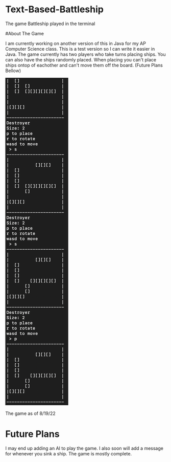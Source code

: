 # Text-Based-Battleship

The game Battleship played in the terminal

#About The Game

I am currently working on another version of this in Java for my AP Computer Science class. This is a test version so I can write it easier in Java. The game currently has two players who take turns placing ships. You can also have the ships randomly placed. When placing you can't place ships ontop of eachother and can't move them off the board.
(Future Plans Bellow)

![game_screen_shot](https://github.com/AndrewDMorgan/Text-Based-Battleship/blob/main/Screen%20Shot%202022-08-19%20at%206.22.08%20PM.png?raw=true)

The game as of 8/19/22

# Future Plans

I may end up adding an AI to play the game. I also soon will add a message for whenever you sink a ship. The game is mostly complete.
